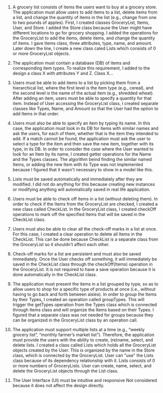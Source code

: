 1. A grocery list consists of items the users want to buy at a grocery store. The application
must allow users to add items to a list, delete items from a list, and change the quantity
of items in the list (e.g., change from one to two pounds of apples).
First, I created classes GroceryList, Items, User, and Store. I added the Store class because
the User might have different locations to go for grocery shopping. I added the operations
for the GroceryList to add the items, delete items, and change the quantity of items.
I gave Items class, three attributes, type, name, and amount. Later down the line, I create
a new class caled Lists which consists of 0 or more GroceryList objects. 

2. The application must contain a database (DB) of items and corresponding item types.
To realize this requirement, I added to the design a class X with attributes Y and Z. Class X...


3. Users must be able to add items to a list by picking them from a hierarchical list, where
the first level is the item type (e.g., cereal), and the second level is the name of the
actual item (e.g., shredded wheat). After adding an item, users must be able to specify a
quantity for that item.
Instead of User accessing the GroceryList class, I created separate classes like Types, Name,
and Amount so that the User had the option to add Items in that order.

4. Users must also be able to specify an item by typing its name. In this case, the
application must look in its DB for items with similar names and ask the users, for each
of them, whether that is the item they intended to add. If a match cannot be found, the
application must ask the user to select a type for the item and then save the new item,
together with its type, in its DB.
In order to consider the case where the User wanted to look for an Item by its name, I created
getter operations for the Name and the Types classes. The algorithm beind finding the similar
named Items, or adding the new Item with its Type was not implemented because I figured that
it wasn't necessary to show in a model like this. 

5. Lists must be saved automatically and immediately after they are modified.
I did not do anything for this because creating new instances or modifying anything will 
automatically saved in real life application. 

6. Users must be able to check off items in a list (without deleting them).
In order to check if the Items from the GroceryList are checked, I created a new class called
CheckList. In the GroceryList class, I created checkOff operations to mark off the specified
Items that will be saved in the CheckList class. 

7. Users must also be able to clear all the check-off marks in a list at once.
For this case, I created a clear operation to delete all Items in the CheckList. This can
be done because CheckList is a separate class from the GroceryList so it shouldn't affect
each other.

8. Check-off marks for a list are persistent and must also be saved immediately.
Once the User checks off something, it will immediately be saved in the CheckList class through
the checkOff(Items) operation in the GroceryList. It is not required to have a save operation
because it is done automatically in the CheckList class.

9. The application must present the items in a list grouped by type, so as to allow users to
shop for a specific type of products at once (i.e., without having to go back and forth
between aisles).
In order to group the Items by their Types, I created an operation called groupTypes. This will
trigger the getTypes operation from the Types class which is connected through Items class and
will organize the Items based on their Types. I figured that a separate class was not needed 
for groups because they can be organized in the GroceryList class by an operation call. 

10. The application must support multiple lists at a time (e.g., “weekly grocery list”, “monthly
farmer’s market list”). Therefore, the application must provide the users with the ability to
create, (re)name, select, and delete lists.
I created a class called Lists which holds all the GroceryList objects created by the User. This
is organized by the name in the Store class, which is connected by the GroceryList. User can "use"
the Lists class because of its dependency relationship with it. Lists consists of 0 or more 
numbers of GroceryLists. User can create, name, select, and delete the GroceryList objects 
through the List class. 

11. The User Interface (UI) must be intuitive and responsive
Not considered because it does not affect the design directly.
